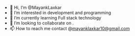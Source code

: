 - 👋 Hi, I’m @MayankLaxkar
- 👀 I’m interested in development and programming 
- 🌱 I’m currently learning Full stack technology
- 💞️ I’m looking to collaborate on .
- 📫 How to reach me contact @mayanklaxkar10@gmail.com

<!---
MayankLaxkar/MayankLaxkar is a ✨ special ✨ repository because its `README.md` (this file) appears on your GitHub profile.
You can click the Preview link to take a look at your changes.
--->

